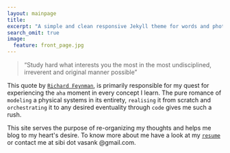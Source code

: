 ```yaml
---
layout: mainpage
title: 
excerpt: "A simple and clean responsive Jekyll theme for words and photos."
search_omit: true
image:
  feature: front_page.jpg
---
```


> “Study hard what interests you the most in the most undisciplined, irreverent and original manner possible” 

This quote by [`Richard
Feynman`](https://en.wikipedia.org/wiki/Richard_Feynman), is primarily
responsible for my quest for experiencing the `aha` moment in every concept I
learn. The pure romance of `modeling` a physical systems in its entirety,
`realising` it from scratch and  `orchestrating` it to any desired eventuality through `code` gives me such a rush. 

This site serves the purpose of re-organizing my thoughts and helps me blog to
my heart's desire. To know more about me have a look at my
[`resume`]({{site.url}}/assets/cv.pdf) or contact me at sibi dot vasank
@gmail.com.
